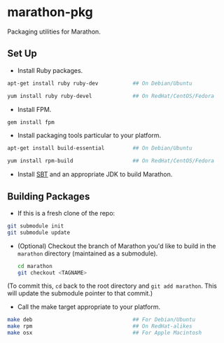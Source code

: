 marathon-pkg
============

Packaging utilities for Marathon.


Set Up
------
* Install Ruby packages.

```bash
apt-get install ruby ruby-dev			## On Debian/Ubuntu
```

```bash
yum install ruby ruby-devel				## On RedHat/CentOS/Fedora
```

* Install FPM.

```bash
gem install fpm
```

* Install packaging tools particular to your platform.

```bash
apt-get install build-essential			## On Debian/Ubuntu
```

```bash
yum install rpm-build                   ## On RedHat/CentOS/Fedora
```

* Install [SBT](http://www.scala-sbt.org/release/tutorial/Installing-sbt-on-Linux.html) and an appropriate JDK to build Marathon.

Building Packages
-----------------
* If this is a fresh clone of the repo:

```bash
git submodule init
git submodule update
```

* (Optional) Checkout the branch of Marathon you'd like to build in the
  `marathon` directory (maintained as a submodule).

  ```bash
  cd marathon
  git checkout <TAGNAME>
  ```
(To commit this, `cd` back to the root directory and `git add marathon`. This will update the submodule pointer to that commit.)

* Call the make target appropriate to your platform.

```bash
make deb 								## For Debian/Ubuntu
make rpm                                ## On RedHat-alikes
make osx                                ## For Apple Macintosh
```

